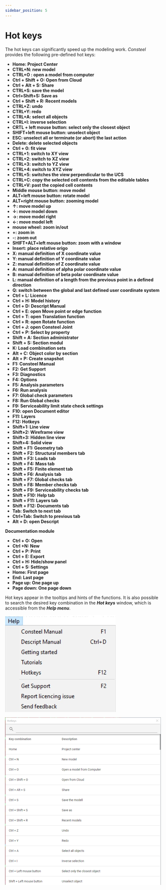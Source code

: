 ```yaml
---
sidebar_position: 5
---
```

# Hot keys

The hot keys can significantly speed up the modeling work. _Consteel_ provides the following pre-defined hot keys:


- **Home: Project Center**
- **CTRL+N: new model**
- **CTRL+O : open a model from computer**
- **Ctrl + Shift + O: Open from Cloud**
- **Ctrl + Alt + S: Share**
- **CTRL+S: save the model**
- **Ctrl+Shift+S: Save as**
- **Ctrl + Shift + R: Recent models**
- **CTRL+Z: undo**
- **CTRL+Y: redo**
- **CTRL+A: select all objects**
- **CTRL+I: inverse selection**
- **CRTL + left mouse button: select only the closest object**
- **SHIFT+left mouse button: unselect object**
- **ESC: unselect all or terminate (or abort) the last action**
- **Delete: delete selected objects**
- **Ctrl + 0: fit view**
- **CTRL+1: switch to XY view**
- **CTRL+2: switch to XZ view**
- **CTRL+3: switch to YZ view**
- **CTRL+4: switch to XYZ view**
- **CTRL+5: switches the view perpendicular to the UCS**
- **CTRL+C: copy the selected cell contents from the editable tables**
- **CTRL+V: past the copied cell contents**
- **Middle mouse button: move model**
- **ALT+left mouse button: rotate model**
- **ALT+right mouse button: zooming model**
- **↑: move model up**
- **↓: move model down**
- **→: move model right**
- **←: move model left**
- **mouse wheel: zoom in/out**
- **+: zoom in**
- **-: zoom out**
- **SHIFT+ALT+left mouse button: zoom with a window**
- **Insert: place relative origo**
- **X: manual definition of X coordinate value**
- **Y: manual definition of Y coordinate value**
- **Z: manual definition of Z coordinate value**
- **A: manual definition of alpha polar coordinate value**
- **B: manual definition of beta polar coordinate value**
- **L: manual definition of a length from the previous point in a defined direction**
- **Q: switch between the global and last defined user coordinate system**
- **Ctrl + L: Licence**
- **Ctrl + H: Model history**
- **Ctrl + D: Descript Manual**
- **Ctrl + E: open Move point or edge function**
- **Ctrl + T: open Translation function**
- **Ctrl + R: open Rotate function**
- **Ctrl + J: open Consteel Joint**
- **Ctrl + P: Select by property**
- **Shift + A: Section administrator**
- **Shift + S: Section modul**
- **K: Load combination sets**
- **Alt + C: Object color by section**
- **Alt + P: Create snapshot**
- **F1: Consteel Manual**
- **F2: Get Support**
- **F3: Diagnostics**
- **F4: Options**
- **F5: Analysis parameters**
- **F6: Run analysis**
- **F7: Global check parameters**
- **F8: Run Global checks**
- **F9: Serviceability limit state check settings**
- **F10: open Document editor**
- **F11: Layers**
- **F12: Hotkeys**
- **Shift+1: Line view**
- **Shift+2: Wireframe view**
- **Shift+3: Hidden line view**
- **Shift+4: Solid view**
- **Shift + F1: Geometry tab**
- **Shift + F2: Structural members tab**
- **Shift + F3: Loads tab**
- **Shift + F4: Mass tab**
- **Shift + F5: Finite element tab**
- **Shift + F6: Analysis tab**
- **Shift + F7: Global checks tab**
- **Shift + F8: Member checks tab**
- **Shift + F9: Serviceability checks tab**
- **Shift + F10: Help tab**
- **Shift + F11: Layers tab**
- **Shift + F12: Documents tab**
- **Tab: Switch to next tab**
- **Ctrl+Tab: Switch to previous tab**
- **Alt + D: open Descript**

<!-- wp:paragraph -->

**Documentation module**

- **Ctrl + O: Open**
- **Ctrl +N: New**
- **Ctrl + P: Print**
- **Ctrl + E: Export**
- **Ctrl + H: Hide/show panel**
- **Ctrl + S: Settings**
- **Home: First page**
- **End: Last page**
- **Page up: One page up**
- **Page down: One page down**


<!-- wp:paragraph -->

Hot keys appear in the tooltips and hints of the functions. It is also possible to search the desired key combination in the **_Hot keys_** window, which is accessible from the **_Help menu_**.

<!-- /wp:paragraph -->

<!-- wp:image {"align":"center","id":44380,"width":254,"height":223,"sizeSlug":"full","linkDestination":"none"} -->

![](./img/wp-content-uploads-2023-01-Help_menu.jpg)

<!-- /wp:image -->

<!-- wp:image {"align":"center","id":44387,"width":486,"height":523,"sizeSlug":"large","linkDestination":"none"} -->

![](./img/wp-content-uploads-2023-01-image-952x1024.png)

